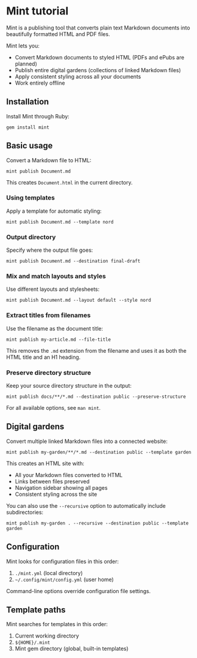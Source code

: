# Mint tutorial

Mint is a publishing tool that converts plain text Markdown documents into beautifully formatted HTML and PDF files.

Mint lets you:

- Convert Markdown documents to styled HTML (PDFs and ePubs are planned)
- Publish entire digital gardens (collections of linked Markdown files)
- Apply consistent styling across all your documents
- Work entirely offline

## Installation

Install Mint through Ruby:

    gem install mint

## Basic usage

Convert a Markdown file to HTML:

    mint publish Document.md

This creates `Document.html` in the current directory.

### Using templates

Apply a template for automatic styling:

    mint publish Document.md --template nord

### Output directory

Specify where the output file goes:

    mint publish Document.md --destination final-draft

### Mix and match layouts and styles

Use different layouts and stylesheets:

    mint publish Document.md --layout default --style nord

### Extract titles from filenames

Use the filename as the document title:

    mint publish my-article.md --file-title

This removes the `.md` extension from the filename and uses it as both the HTML title and an H1 heading.

### Preserve directory structure

Keep your source directory structure in the output:

    mint publish docs/**/*.md --destination public --preserve-structure

For all available options, see `man mint`.

## Digital gardens

Convert multiple linked Markdown files into a connected website:

    mint publish my-garden/**/*.md --destination public --template garden

This creates an HTML site with:
- All your Markdown files converted to HTML
- Links between files preserved  
- Navigation sidebar showing all pages
- Consistent styling across the site

You can also use the `--recursive` option to automatically include subdirectories:

    mint publish my-garden . --recursive --destination public --template garden

## Configuration

Mint looks for configuration files in this order:

1. `./mint.yml` (local directory)
2. `~/.config/mint/config.yml` (user home)

Command-line options override configuration file settings.

## Template paths

Mint searches for templates in this order:

1. Current working directory
2. `${HOME}/.mint` 
3. Mint gem directory (global, built-in templates)
